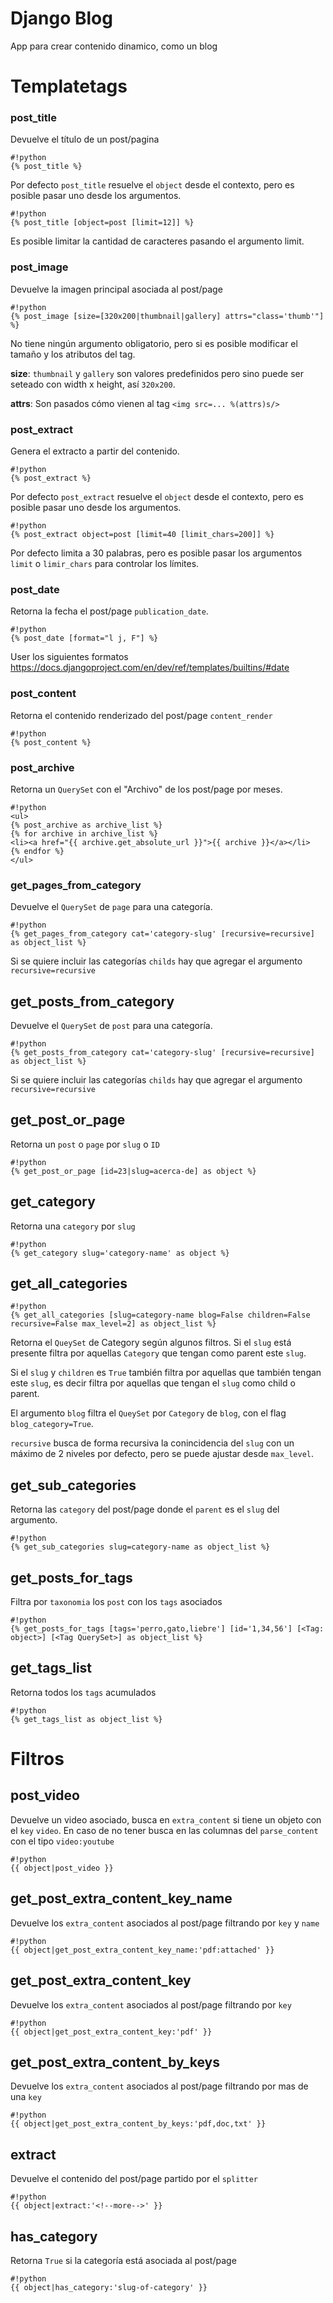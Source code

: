Django Blog
===========

App para crear contenido dinamico, como un blog


# Templatetags

### post_title ###
Devuelve el título de un post/pagina
```
#!python
{% post_title %}
```

Por defecto ```post_title``` resuelve el ```object``` desde el contexto, pero es posible pasar uno desde los argumentos.
```
#!python
{% post_title [object=post [limit=12]] %}
```

Es posible limitar la cantidad de caracteres pasando el argumento limit.


### post_image ###
Devuelve la imagen principal asociada al post/page
```
#!python
{% post_image [size=[320x200|thumbnail|gallery] attrs="class='thumb'"] %}
```

No tiene ningún argumento obligatorio, pero si es posible modificar el tamaño y los atributos del tag.

**size**: ```thumbnail``` y ```gallery``` son valores predefinidos pero sino puede ser seteado con width x height, así ```320x200```.

**attrs**: Son pasados cómo vienen al tag ```<img src=... %(attrs)s/>```


### post_extract ###
Genera el extracto a partir del contenido.
```
#!python
{% post_extract %}
```

Por defecto ```post_extract``` resuelve el ```object``` desde el contexto, pero es posible pasar uno desde los argumentos.
```
#!python
{% post_extract object=post [limit=40 [limit_chars=200]] %}
```

Por defecto limita a 30 palabras, pero es posible pasar los argumentos ```limit``` o ```limir_chars``` para controlar los límites.


### post_date ###
Retorna la fecha el post/page ```publication_date```.
```
#!python
{% post_date [format="l j, F"] %}
```

User los siguientes formatos https://docs.djangoproject.com/en/dev/ref/templates/builtins/#date


### post_content ###
Retorna el contenido renderizado del post/page ```content_render```
```
#!python
{% post_content %}
```


### post_archive ###
Retorna un ```QuerySet``` con el "Archivo" de los post/page por meses.
```
#!python
<ul>
{% post_archive as archive_list %}
{% for archive in archive_list %}
<li><a href="{{ archive.get_absolute_url }}">{{ archive }}</a></li>
{% endfor %}
</ul>
```


### get_pages_from_category ###
Devuelve el ```QuerySet``` de ```page``` para una categoría.

```
#!python
{% get_pages_from_category cat='category-slug' [recursive=recursive] as object_list %}
```

Si se quiere incluir las categorías ```childs``` hay que agregar el argumento ```recursive=recursive```


## get_posts_from_category 
Devuelve el ```QuerySet``` de ```post``` para una categoría.

```
#!python
{% get_posts_from_category cat='category-slug' [recursive=recursive] as object_list %}
```

Si se quiere incluir las categorías ```childs``` hay que agregar el argumento ```recursive=recursive```


## get_post_or_page 
Retorna un ```post``` o ```page``` por ```slug``` o ```ID```

```
#!python
{% get_post_or_page [id=23|slug=acerca-de] as object %}
```


## get_category 
Retorna una ```category``` por ```slug```

```
#!python
{% get_category slug='category-name' as object %}
```

## get_all_categories 

```
#!python
{% get_all_categories [slug=category-name blog=False children=False recursive=False max_level=2] as object_list %}
```

Retorna el `QueySet` de Category según algunos filtros.
Si el `slug` está presente filtra por aquellas `Category` que tengan como
parent este `slug`.

Si el `slug` y `children` es `True` también filtra por aquellas que también
tengan este `slug`, es decir filtra por aquellas que tengan el `slug` como 
child o parent.

El argumento `blog` filtra el `QueySet` por `Category` de `blog`, con el 
flag `blog_category=True`.

`recursive` busca de forma recursiva la conincidencia del `slug` con un máximo
de 2 niveles por defecto, pero se puede ajustar desde `max_level`.


## get_sub_categories 
Retorna las ```category``` del post/page donde el ```parent``` es el ```slug``` del argumento.

```
#!python
{% get_sub_categories slug=category-name as object_list %}
```

## get_posts_for_tags 
Filtra por `taxonomia` los `post` con los `tags` asociados

```
#!python
{% get_posts_for_tags [tags='perro,gato,liebre'] [id='1,34,56'] [<Tag: object>] [<Tag QuerySet>] as object_list %}
```


## get_tags_list 
Retorna todos los `tags` acumulados

```
#!python
{% get_tags_list as object_list %}
```


# Filtros 

## post_video 
Devuelve un video asociado, busca en ```extra_content``` si tiene un objeto con el ```key``` ```video```.
En caso de no tener busca en las columnas del ```parse_content``` con el tipo ```video:youtube```

```
#!python
{{ object|post_video }}
```

## get_post_extra_content_key_name 
Devuelve los ```extra_content``` asociados al post/page filtrando por ```key``` y ```name```

```
#!python
{{ object|get_post_extra_content_key_name:'pdf:attached' }}
```


## get_post_extra_content_key 
Devuelve los ```extra_content``` asociados al post/page filtrando por ```key```

```
#!python
{{ object|get_post_extra_content_key:'pdf' }}
```


## get_post_extra_content_by_keys 
Devuelve los ```extra_content``` asociados al post/page filtrando por mas de una ```key```

```
#!python
{{ object|get_post_extra_content_by_keys:'pdf,doc,txt' }}
```


## extract 
Devuelve el contenido del post/page partido por el ```splitter```

```
#!python
{{ object|extract:'<!--more-->' }}
```


## has_category 
Retorna ```True``` si la categoría está asociada al post/page

```
#!python
{{ object|has_category:'slug-of-category' }}
```
